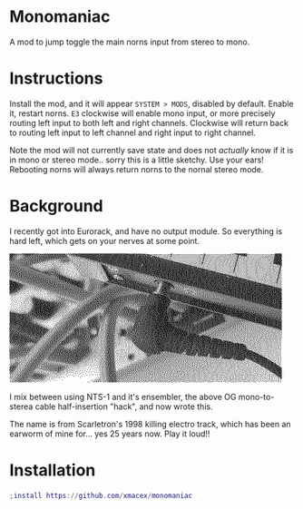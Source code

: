 # Monomaniac

A mod to jump toggle the main norns input from stereo to mono.

# Instructions

Install the mod, and it will appear `SYSTEM > MODS`, disabled by default. Enable it, restart norns. `E3` clockwise will enable mono input, or more precisely routing left input to both left and right channels. Clockwise will return back to routing left input to left channel and right input to right channel.

Note the mod will not currently save state and does not *actually* know if it is in mono or stereo mode.. sorry this is a little sketchy. Use your ears! Rebooting norns will always return norns to the nornal stereo mode.

# Background

I recently got into Eurorack, and have no output module. So everything is hard left, which gets on your nerves at some point.

![](monothering.gif)

I mix between using NTS-1 and it's ensembler, the above OG mono-to-sterea cable half-insertion "hack", and now wrote this.

The name is from Scarletron's 1998 killing electro track, which has been an earworm of mine for... yes 25 years now. Play it loud!!

# Installation

```lua
;install https://github.com/xmacex/monomaniac
```
